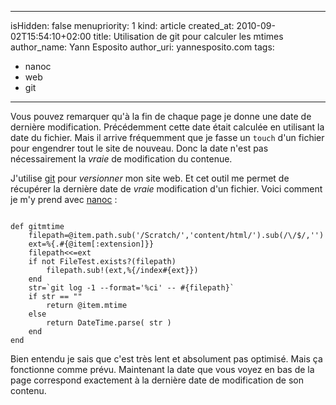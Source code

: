 -----
isHidden:       false
menupriority:   1
kind:           article
created_at:     2010-09-02T15:54:10+02:00
title: Utilisation de git pour calculer les mtimes
author_name: Yann Esposito
author_uri: yannesposito.com
tags:
  - nanoc
  - web
  - git
-----

Vous pouvez remarquer qu'à la fin de chaque page je donne une date de dernière modification.
Précédemment cette date était calculée en utilisant la date du fichier.
Mais il arrive fréquemment que je fasse un `touch` d'un fichier pour engendrer tout le site de nouveau.
Donc la date n'est pas nécessairement la _vraie_ de modification du contenue.

J'utilise [git](http://git-scm.org) pour _versionner_ mon site web.
Et cet outil me permet de récupérer la dernière date de _vraie_ modification d'un fichier.
Voici comment je m'y prend avec [nanoc](http://nanoc.stoneship.org) :

<code class="ruby" file="gitmtime.rb">
def gitmtime
    filepath=@item.path.sub('/Scratch/','content/html/').sub(/\/$/,'')
    ext=%{.#{@item[:extension]}}
    filepath<<=ext
    if not FileTest.exists?(filepath)
        filepath.sub!(ext,%{/index#{ext}})
    end
    str=`git log -1 --format='%ci' -- #{filepath}`
    if str == ""
        return @item.mtime
    else
        return DateTime.parse( str )
    end
end
</code>


Bien entendu je sais que c'est très lent et absolument pas optimisé.
Mais ça fonctionne comme prévu.
Maintenant la date que vous voyez en bas de la page correspond exactement à la dernière date de modification de son contenu.

